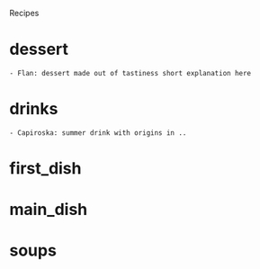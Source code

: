 Recipes

# dessert
    - Flan: dessert made out of tastiness short explanation here
# drinks
    - Capiroska: summer drink with origins in ..
# first_dish
# main_dish
# soups

